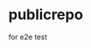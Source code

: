 # publicrepo
for e2e test




























































































































































































































































































































































































































































































































































































































































































































































































































































































































































































































































































































































































































































































































































































































